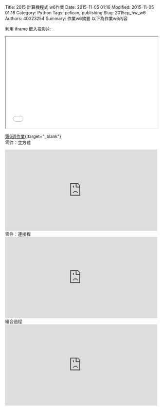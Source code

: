 Title: 2015 計算機程式 w6作業
Date: 2015-11-05 01:16
Modified: 2015-11-05 01:16
Category: Python
Tags: pelican, publishing
Slug: 2015cp_hw_w6
Authors: 40323254
Summary: 作業w6摘要
以下為作業w6內容

利用 iframe 嵌入投影片:

<iframe src="40323254_cp_w6.html" width="500" height="300"></iframe>

[第6週作業](40323254_cp_w6.html){:target="_blank"}
<br/>
零件：立方體

<iframe src="https://player.vimeo.com/video/151621632" width="500" height="266" frameborder="0" webkitallowfullscreen mozallowfullscreen allowfullscreen></iframe>  
<br/>
零件：連接桿

<iframe src="https://player.vimeo.com/video/151621631" width="500" height="266" frameborder="0" webkitallowfullscreen mozallowfullscreen allowfullscreen></iframe>  
<br/>
組合過程

<iframe src="https://player.vimeo.com/video/151621630" width="500" height="266" frameborder="0" webkitallowfullscreen mozallowfullscreen allowfullscreen></iframe>  
